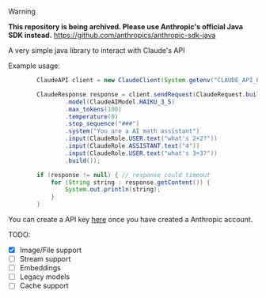 > [!WARNING]  
> **This repository is being archived. Please use Anthropic's official Java SDK instead.**
> https://github.com/anthropics/anthropic-sdk-java

A very simple java library to interact with Claude's API

Example usage:
```java
        ClaudeAPI client = new ClaudeClient(System.getenv("CLAUDE_API_KEY"));

        ClaudeResponse response = client.sendRequest(ClaudeRequest.builder()
                .model(ClaudeAIModel.HAIKU_3_5)
                .max_tokens(100)
                .temperature(0)
                .stop_sequence("###")
                .system("You are a AI math assistant")
                .input(ClaudeRole.USER.text("what's 2+2?"))
                .input(ClaudeRole.ASSISTANT.text("4"))
                .input(ClaudeRole.USER.text("what's 3+3?"))
                .build());

        if (response != null) { // response could timeout
            for (String string : response.getContent()) {
                System.out.println(string);
            }
        }
```

You can create a API key [here](https://console.anthropic.com/settings/keys) once you have created a Anthropic account.

TODO:
- [X] Image/File support
- [ ] Stream support
- [ ] Embeddings
- [ ] Legacy models
- [ ] Cache support
